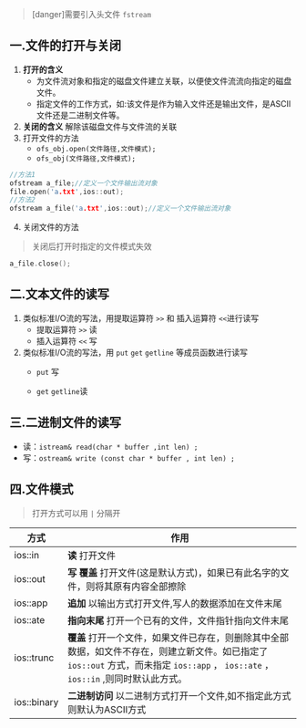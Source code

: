 >[danger]需要引入头文件 `fstream`
## 一.文件的打开与关闭

1. 	**打开的含义**
	+	为文件流对象和指定的磁盘文件建立关联，以便使文件流流向指定的磁盘文件。
    +	指定文件的工作方式，如:该文件是作为输入文件还是输出文件，是ASCII文件还是二进制文件等。
2.	**关闭的含义** 解除该磁盘文件与文件流的关联
3.	打开文件的方法
	+	`ofs_obj.open(文件路径,文件模式);`
	+	`ofs_obj(文件路径,文件模式);`
```c++
//方法1
ofstream a_file;//定义一个文件输出流对象
file.open('a.txt',ios::out);
//方法2
ofstream a_file('a.txt',ios::out);//定义一个文件输出流对象
```
4.	关闭文件的方法
>关闭后打开时指定的文件模式失效

```c++
a_file.close();
```

## 二.文本文件的读写
1.	类似标准I/O流的写法，用提取运算符 `>>` 和 插入运算符 `<<`进行读写
	+	提取运算符 `>>` 读
	+	插入运算符 `<<` 写
2.	类似标准I/O流的写法，用 `put` `get` `getline` 等成员函数进行读写
	+ `put` 写
	
	+ `get` `getline`读
	
## 三.二进制文件的读写
+	读：`istream& read(char * buffer ,int len) ;`
+	写：`ostream& write (const char * buffer , int len) ;`


## 四.文件模式
>打开方式可以用 `|` 分隔开

| 方式        | 作用                                                         |
| ----------- | ------------------------------------------------------------ |
| ios::in     | **读** 打开文件                                              |
| ios::out    | **写**  **覆盖** 打开文件(这是默认方式)，如果已有此名字的文件，则将其原有内容全部擦除 |
| ios::app    | **追加** 以输出方式打开文件,写人的数据添加在文件末尾         |
| ios::ate    | **指向末尾** 打开一个已有的文件，文件指针指向文件末尾        |
| ios::trunc  | **覆盖** 打开一个文件，如果文件已存在，则删除其中全部数据，如文件不存在，则建立新文件。如已指定了 `ios::out` 方式，而未指定 `ios::app` ， `ios::ate` ，`ios::in` ,则同时默认此方式。 |
| ios::binary | **二进制访问**  以二进制方式打开一个文件,如不指定此方式则默认为ASCII方式 |


